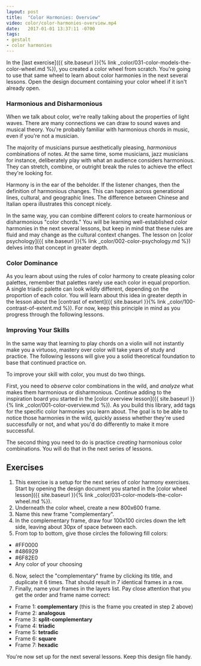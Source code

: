 ```yaml
---
layout: post
title:  "Color Harmonies: Overview"
video: color/color-harmonies-overview.mp4
date:   2017-01-01 13:37:11 -0700
tags:
- gestalt
- color harmonies
---
```

In the [last exercise]({{ site.baseurl }}{% link _color/031-color-models-the-color-wheel.md %}), you created a color wheel from scratch. You're going to use that same wheel to learn about color harmonies in the next several lessons. Open the design document containing your color wheel if it isn't already open.

### Harmonious and Disharmonious
When we talk about color, we're really talking about the properties of light waves. There are many connections we can draw to sound waves and musical theory. You're probably familiar with harmonious chords in music, even if you're not a musician.

The majority of musicians pursue aesthetically pleasing, *harmonious* combinations of notes. At the same time, some musicians, jazz musicians for instance, deliberately play with what an audience considers harmonious. They can stretch, combine, or outright break the rules to achieve the effect they're looking for.

Harmony is in the ear of the beholder. If the listener changes, then the definition of harmonious changes. This can happen across generational lines, cultural, and geographic lines. The difference between Chinese and Italian opera illustrates this concept nicely.

In the same way, you can combine different colors to create harmonious or disharmonious "color chords." You will be learning well-established color harmonies in the next several lessons, but keep in mind that these rules are fluid and may change as the cultural context changes. The lesson on [color psychology]({{ site.baseurl }}{% link _color/002-color-psychology.md %}) delves into that concept in greater depth.

### Color Dominance

As you learn about using the rules of color harmony to create pleasing color palettes, remember that palettes rarely use each color in equal proportion. A single triadic palette can look wildly different, depending on the proportion of each color. You will learn about this idea in greater depth in the lesson about the [contrast of extent]({{ site.baseurl }}{% link _color/100-contrast-of-extent.md %}). For now, keep this principle in mind as you progress through the following lessons.

### Improving Your Skills

In the same way that learning to play chords on a violin will not instantly make you a virtuoso, mastery over color will take years of study and practice. The following lessons will give you a solid theoretical foundation to base that continued practice on.

To improve your skill with color, you must do two things.

First, you need to *observe* color combinations in the wild, and *analyze* what makes them harmonious or disharmonious. Continue adding to the inspiration board you started in the [color overview lesson]({{ site.baseurl }}{% link _color/001-color-overview.md %}). As you build this library, add tags for the specific color harmonies you learn about. The goal is to be able to notice those harmonies in the wild, quickly assess whether they're used successfully or not, and what you'd do differently to make it more successful.

The second thing you need to do is practice *creating* harmonious color combinations. You will do that in the next series of lessons.

<!--more-->
## Exercises

1. This exercise is a setup for the next series of color harmony exercises. Start by opening the design document you started in the [color wheel lesson]({{ site.baseurl }}{% link _color/031-color-models-the-color-wheel.md %}).
2. Underneath the color wheel, create a new 800x600 frame.
3. Name this new frame "complementary".
4. In the complementary frame, draw four 100x100 circles down the left side, leaving about 30px of space between each.
5. From top to bottom, give those circles the following fill colors:
  * #FF0000
  * #486929
  * #6F82E0
  * Any color of your choosing
6. Now, select the "complementary" frame by clicking its title, and <span data-keyCombo="duplicate">duplicate</span> it 6 times. That should result in 7 identical frames in a row.
7. Finally, name your frames in the layers list. Pay close attention that you get the order and frame name correct:
  * Frame 1: **complementary** (this is the frame you created in step 2 above)
  * Frame 2: **analogous**
  * Frame 3: **split-complementary**
  * Frame 4: **triadic**
  * Frame 5: **tetradic**
  * Frame 6: **square**
  * Frame 7: **hexadic**

You're now set up for the next several lessons. Keep this design file handy.
